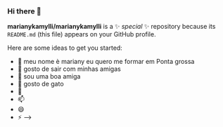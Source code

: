 ### Hi there 👋

**marianykamylli/marianykamylli** is a ✨ _special_ ✨ repository because its `README.md` (this file) appears on your GitHub profile.

Here are some ideas to get you started:

- 🔭 meu nome è mariany eu quero me formar em Ponta grossa
- 🌱 gosto de sair com minhas amigas
- 👯 sou uma boa amiga
- 🤔 gosto de gato
- 💬 
- 📫 
- 😄 
- ⚡ 
-->

